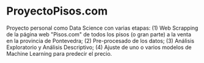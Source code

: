 # ProyectoPisos.com
Proyecto personal como Data Science con varias etapas: (1) Web Scrapping de la página web "Pisos.com" de todos los pisos (o gran parte) a la venta en la provincia de Pontevedra; (2) Pre-procesado de los datos; (3) Análisis Exploratorio y Análisis Descriptivo; (4) Ajuste de uno o varios modelos de Machine Learning para predecir el precio.
